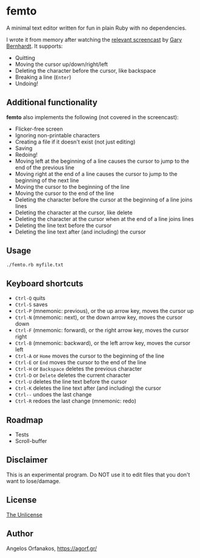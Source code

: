 # femto

A minimal text editor written for fun in plain Ruby with no dependencies.

I wrote it from memory after watching the [relevant screencast][screencast] by
[Gary Bernhardt][]. It supports:

* Quitting
* Moving the cursor up/down/right/left
* Deleting the character before the cursor, like backspace
* Breaking a line (`Enter`)
* Undoing!

## Additional functionality

**femto** also implements the following (not covered in the screencast):

* Flicker-free screen
* Ignoring non-printable characters
* Creating a file if it doesn't exist (not just editing)
* Saving
* Redoing!
* Moving left at the beginning of a line causes the cursor to jump to the end of
  the previous line
* Moving right at the end of a line causes the cursor to jump to the beginning
  of the next line
* Moving the cursor to the beginning of the line
* Moving the cursor to the end of the line
* Deleting the character before the cursor at the beginning of a line joins
  lines
* Deleting the character at the cursor, like delete
* Deleting the character at the cursor when at the end of a line joins lines
* Deleting the line text before the cursor
* Deleting the line text after (and including) the cursor

## Usage

~~~ sh
./femto.rb myfile.txt
~~~

## Keyboard shortcuts

* `Ctrl-Q` quits
* `Ctrl-S` saves
* `Ctrl-P` (mnemonic: previous), or the up arrow key, moves the cursor up
* `Ctrl-N` (mnemonic: next), or the down arrow key, moves the cursor down
* `Ctrl-F` (mnemonic: forward), or the right arrow key, moves the cursor right
* `Ctrl-B` (mnemonic: backward), or the left arrow key, moves the cursor left
* `Ctrl-A` or `Home` moves the cursor to the beginning of the line
* `Ctrl-E` or `End` moves the cursor to the end of the line
* `Ctrl-H` or `Backspace` deletes the previous character
* `Ctrl-D` or `Delete` deletes the current character
* `Ctrl-U` deletes the line text before the cursor
* `Ctrl-K` deletes the line text after (and including) the cursor
* `Ctrl--` undoes the last change
* `Ctrl-R` redoes the last change (mnemonic: redo)

## Roadmap

* Tests
* Scroll-buffer

## Disclaimer

This is an experimental program. Do NOT use it to edit files that you don't want
to lose/damage.

## License

[The Unlicense](https://github.com/agorf/femto/blob/master/LICENSE)

## Author

Angelos Orfanakos, <https://agorf.gr/>

[screencast]: https://www.destroyallsoftware.com/screencasts/catalog/text-editor-from-scratch
[Gary Bernhardt]: https://twitter.com/garybernhardt
